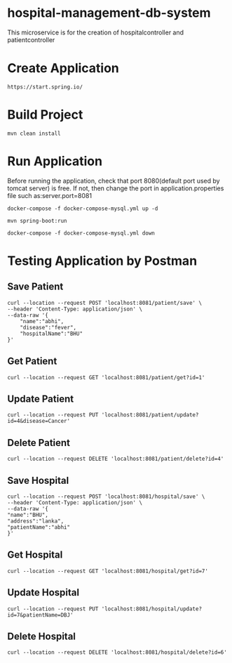 # hospital-management-db-system
This microservice is for the creation of hospitalcontroller and patientcontroller
# Create Application
```
https://start.spring.io/
```
# Build Project
```
mvn clean install
```

# Run Application
Before running the application, check that port 8080(default port used by tomcat server) is free. If not, then change the port in application.properties file such as:server.port=8081

```
docker-compose -f docker-compose-mysql.yml up -d

mvn spring-boot:run

docker-compose -f docker-compose-mysql.yml down
```
# Testing Application by Postman

## Save Patient
```
curl --location --request POST 'localhost:8081/patient/save' \
--header 'Content-Type: application/json' \
--data-raw '{
    "name":"abhi",
    "disease":"fever",
    "hospitalName":"BHU"
}'
```
## Get Patient
```
curl --location --request GET 'localhost:8081/patient/get?id=1'
```
## Update Patient
```
curl --location --request PUT 'localhost:8081/patient/update?id=4&disease=Cancer'
```
## Delete Patient
```
curl --location --request DELETE 'localhost:8081/patient/delete?id=4'
```

## Save Hospital
```
curl --location --request POST 'localhost:8081/hospital/save' \
--header 'Content-Type: application/json' \
--data-raw '{
"name":"BHU",
"address":"lanka",
"patientName":"abhi"
}'
```

## Get Hospital
```
curl --location --request GET 'localhost:8081/hospital/get?id=7'
```
## Update Hospital
```
curl --location --request PUT 'localhost:8081/hospital/update?id=7&patientName=DBJ'
```
## Delete Hospital
```
curl --location --request DELETE 'localhost:8081/hospital/delete?id=6'
```